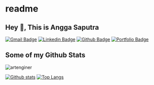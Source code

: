 # readme
## Hey 👋, This is Angga Saputra
[![Gmail Badge](https://img.shields.io/badge/-anggaegae@gmail.com-c14438?style=flat&logo=Gmail&logoColor=white&link=mailto:anggaegae@gmail.com)](mailto:anggaegae@gmail.com) 
[![Linkedin Badge](https://img.shields.io/badge/-ArtEnginer-0072b1?style=flat&logo=Linkedin&logoColor=white&link=https://www.linkedin.com/in/ArtEnginer/)](https://www.linkedin.com/in/ArtEnginer/) [![Github Badge](https://img.shields.io/badge/-artenginer-grey?style=flat&logo=github&logoColor=white&link=https://github.com/artenginer/)](https://www.github.com/artenginer/) [![Portfolio Badge](https://img.shields.io/badge/portfolio-web-blue?style=flat&link=ArtEnginer.github.io/)](ArtEnginer.github.io/) 
## Some of my Github Stats
<p align=left> <img src=https://komarev.com/ghpvc/?username=artenginer alt=artenginer /> </p>

[![Github stats](https://github-readme-stats.vercel.app/api?username=artenginer&show_icons=true&include_all_commits=true)](https://github.com/artenginer/github-readme-stats)
[![Top Langs](https://github-readme-stats.vercel.app/api/top-langs/?username=artenginer&layout=compact)](https://github.com/artenginer/github-readme-stats)
